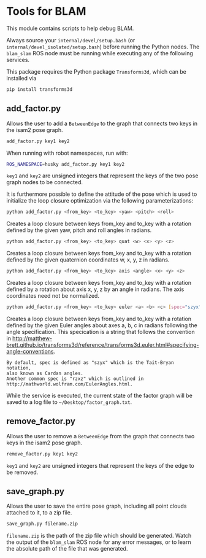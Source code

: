 # Tools for BLAM

This module contains scripts to help debug BLAM.

Always source your `internal/devel/setup.bash` (or `internal/devel_isolated/setup.bash`) before running the Python nodes. The `blam_slam` ROS node must be running while executing any of the following services.

This package requires the Python package `Transforms3d`, which can be installed via

```sh
pip install transforms3d
```

## add_factor.py

Allows the user to add a `BetweenEdge` to the graph that connects two keys in the isam2 pose graph.

```sh
add_factor.py key1 key2
```

When running with robot namespaces, run with:
```sh
ROS_NAMESPACE=husky add_factor.py key1 key2
```

`key1` and `key2` are unsigned integers that represent the keys of the two pose graph nodes to be connected.

It is furthermore possible to define the attitude of the pose which is used to initialize the loop closure
optimization via the following parameterizations:

```sh
python add_factor.py <from_key> <to_key> <yaw> <pitch> <roll>
```

Creates a loop closure between keys from_key and to_key with a rotation defined by
the given yaw, pitch and roll angles in radians.

```sh
python add_factor.py <from_key> <to_key> quat <w> <x> <y> <z>
```

Creates a loop closure between keys from_key and to_key with a rotation defined by
the given quaternion coordinates w, x, y, z in radians.

```sh
python add_factor.py <from_key> <to_key> axis <angle> <x> <y> <z>
```

Creates a loop closure between keys from_key and to_key with a rotation defined by
a rotation about axis x, y, z by an angle in radians. The axis coordinates need not
be normalized.

```sh
python add_factor.py <from_key> <to_key> euler <a> <b> <c> [spec="szyx"]
```

Creates a loop closure between keys from_key and to_key with a rotation defined by
the given Euler angles about axes a, b, c in radians following the angle specification.
This specication is a string that follows the convention in http://matthew-brett.github.io/transforms3d/reference/transforms3d.euler.html#specifying-angle-conventions.

    By default, spec is defined as "szyx" which is the Tait-Bryan notation,
    also known as Cardan angles.
    Another common spec is "rzxz" which is outlined in http://mathworld.wolfram.com/EulerAngles.html.

While the service is executed, the current state of the factor graph will be saved to a log file to `~/Desktop/factor_graph.txt`.

## remove_factor.py

Allows the user to remove a `BetweenEdge` from the graph that connects two keys in the isam2 pose graph.

```sh
remove_factor.py key1 key2
```

`key1` and `key2` are unsigned integers that represent the keys of the edge to be removed.

## save_graph.py

Allows the user to save the entire pose graph, including all point clouds attached to it, to a zip file.

```sh
save_graph.py filename.zip
```

`filename.zip` is the path of the zip file which should be generated. Watch the output of the `blam_slam` ROS node for any error messages, or to learn the absolute path of the file that was generated.
